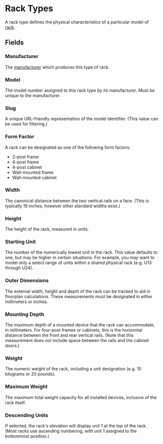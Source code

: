 # Rack Types

A rack type defines the physical characteristics of a particular model of [rack](./rack.md).

## Fields

### Manufacturer

The [manufacturer](./manufacturer.md) which produces this type of rack.

### Model

The model number assigned to this rack type by its manufacturer. Must be unique to the manufacturer.

### Slug

A unique URL-friendly representation of the model identifier. (This value can be used for filtering.)

### Form Factor

A rack can be designated as one of the following form factors:

* 2-post frame
* 4-post frame
* 4-post cabinet
* Wall-mounted frame
* Wall-mounted cabinet

### Width

The canonical distance between the two vertical rails on a face. (This is typically 19 inches, however other standard widths exist.)

### Height

The height of the rack, measured in units.

### Starting Unit

The number of the numerically lowest unit in the rack. This value defaults to one, but may be higher in certain situations. For example, you may want to model only a select range of units within a shared physical rack (e.g. U13 through U24).

### Outer Dimensions

The external width, height and depth of the rack can be tracked to aid in floorplan calculations. These measurements must be designated in either millimeters or inches.

### Mounting Depth

The maximum depth of a mounted device that the rack can accommodate, in millimeters. For four-post frames or cabinets, this is the horizontal distance between the front and rear vertical rails. (Note that this measurement does _not_ include space between the rails and the cabinet doors.)

### Weight

The numeric weight of the rack, including a unit designation (e.g. 10 kilograms or 20 pounds).

### Maximum Weight

The maximum total weight capacity for all installed devices, inclusive of the rack itself.

### Descending Units

If selected, the rack's elevation will display unit 1 at the top of the rack. (Most racks use ascending numbering, with unit 1 assigned to the bottommost position.)
